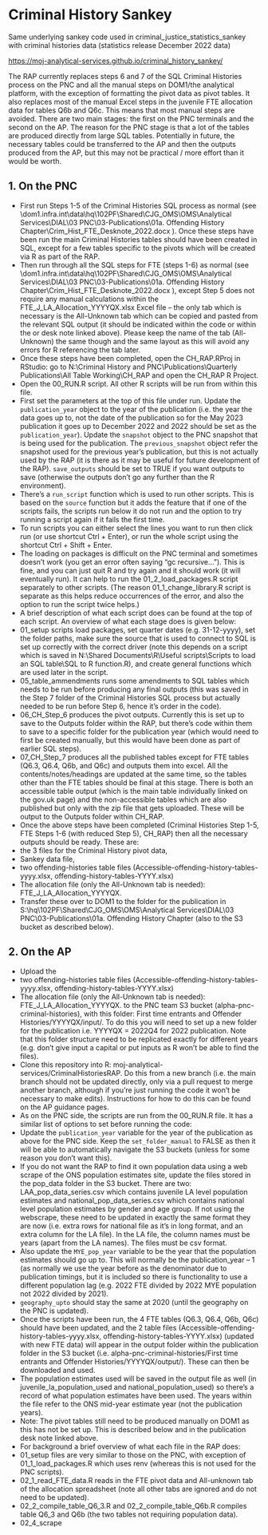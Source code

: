 # Criminal History Sankey
Same underlying sankey code used in criminal_justice_statistics_sankey with criminal histories data (statistics release December 2022 data)

https://moj-analytical-services.github.io/criminal_history_sankey/


The RAP currently replaces steps 6 and 7 of the SQL Criminal Histories process on the PNC and all the manual steps on DOM1/the analytical platform, with the exception of formatting the pivot data as pivot tables. It also replaces most of the manual Excel steps in the juvenile FTE allocation data for tables Q6b and Q6c. This means that most manual steps are avoided.
There are two main stages: the first on the PNC terminals and the second on the AP. The reason for the PNC stage is that a lot of the tables are produced directly from large SQL tables. Potentially in future, the necessary tables could be transferred to the AP and then the outputs produced from the AP, but this may not be practical / more effort than it would be worth.

## 1.	On the PNC
-	First run Steps 1-5 of the Criminal Histories SQL process as normal (see \\dom1.infra.int\data\hq\102PF\Shared\CJG_OMS\OMS\Analytical Services\DIAL\03 PNC\03-Publications\01a. Offending History Chapter\Crim_Hist_FTE_Desknote_2022.docx ). Once these steps have been run the main Criminal Histories tables should have been created in SQL, except for a few tables specific to the pivots which will be created via R as part of the RAP.
-	Then run through all the SQL steps for FTE (steps 1-6) as normal (see \\dom1.infra.int\data\hq\102PF\Shared\CJG_OMS\OMS\Analytical Services\DIAL\03 PNC\03-Publications\01a. Offending History Chapter\Crim_Hist_FTE_Desknote_2022.docx ), except Step 5 does not require any manual calculations within the FTE_J_LA_Allocation_YYYYQX.xlsx Excel file – the only tab which is necessary is the All-Unknown tab which can be copied and pasted from the relevant SQL output (it should be indicated within the code or within the or desk note linked above). Please keep the name of the tab (All-Unknown) the same though and the same layout as this will avoid any errors for R referencing the tab later.
-	Once these steps have been completed, open the CH_RAP.RProj in RStudio: go to N:\Criminal History and PNC\Publications\Quarterly Publications\All Table Working\CH_RAP and open the CH_RAP R Project.
-	Open the 00_RUN.R script. All other R scripts will be run from within this file.
  -	First set the parameters at the top of this file under run. Update the `publication_year` object to the year of the publication (i.e. the year the data goes up to, not the date of the publication so for the May 2023 publication it goes up to December 2022 and 2022 should be set as the `publication_year`). Update the `snapshot` object to the PNC snapshot that is being used for the publication. The `previous_snapshot` object refer the snapshot used for the previous year’s publication, but this is not actually used by the RAP (it is there as it may be useful for future development of the RAP). `save_outputs` should be set to TRUE if you want outputs to save (otherwise the outputs don’t go any further than the R environment). 
  -	There’s a `run_script` function which is used to run other scripts. This is based on the `source` function but it adds the feature that if one of the scripts fails, the scripts run below it do not run and the option to try running a script again if it fails the first time. 
  -	To run scripts you can either select the lines you want to run then click run (or use shortcut Ctrl + Enter), or run the whole script using the shortcut Ctrl + Shift + Enter.
  -	The loading on packages is difficult on the PNC terminal and sometimes doesn’t work (you get an error often saying “gc recursive…”). This is fine, and you can just quit R and try again and it should work (it will eventually run). It can help to run the 01_2_load_packages.R script separately to other scripts. (The reason 01_1_change_library.R script is separate as this helps reduce occurrences of the error, and also the option to run the script twice helps.)
-	A brief description of what each script does can be found at the top of each script. An overview of what each stage does is given below:
  -	01_setup scripts load packages, set quarter dates (e.g. 31-12-yyyy), set the folder paths, make sure the source that is used to connect to SQL is set up correctly with the correct driver (note this depends on a script which is saved in N:\Shared Documents\R\Useful scripts\Scripts to load an SQL table\SQL to R function.R), and create general functions which are used later in the script. 
  -	05_table_ammendments runs some amendments to SQL tables which needs to be run before producing any final outputs (this was saved in the Step 7 folder of the Criminal Histories SQL process but actually needed to be run before Step 6, hence it’s order in the code).
  -	06_CH_Step_6 produces the pivot outputs. Currently this is set up to save to the Outputs folder within the RAP, but there’s code within them to save to a specific folder for the publication year (which would need to first be created manually, but this would have been done as part of earlier SQL steps). 
  -	07_CH_Step_7 produces all the published tables except for FTE tables (Q6.3, Q6.4, Q6b, and Q6c) and outputs them into excel. All the contents/notes/headings are updated at the same time, so the tables other than the FTE tables should be final at this stage. There is both an accessible table output (which is the main table individually linked on the gov.uk page) and the non-accessible tables which are also published but only with the zip file that gets uploaded. These will be output to the Outputs folder within CH_RAP.
-	Once the above steps have been completed (Criminal Histories Step 1-5, FTE Steps 1-6 (with reduced Step 5), CH_RAP) then all the necessary outputs should be ready. These are: 
  -	the 3 files for the Criminal History pivot data, 
  -	Sankey data file, 
  - two offending-histories table files (Accessible-offending-history-tables-yyyy.xlsx, offending-history-tables-YYYY.xlsx)
  -	The allocation file (only the All-Unknown tab is needed): FTE_J_LA_Allocation_YYYYQX.
-	Transfer these over to DOM1 to the folder for the publication in S:\hq\102PF\Shared\CJG_OMS\OMS\Analytical Services\DIAL\03 PNC\03-Publications\01a. Offending History Chapter (also to the S3 bucket as described below). 

## 2. On the AP
-	Upload the 
  -	two offending-histories table files (Accessible-offending-history-tables-yyyy.xlsx, offending-history-tables-YYYY.xlsx)
  -	The allocation file (only the All-Unknown tab is needed): FTE_J_LA_Allocation_YYYYQX. 
to the PNC team S3 bucket (alpha-pnc-criminal-histories), with this folder: First time entrants and Offender Histories/YYYYQX/input/. To do this you will need to set up a new folder for the publication i.e. YYYYQX = 2022Q4 for 2022 publication. Note that this folder structure need to be replicated exactly for different years (e.g. don’t give input a capital or put inputs as R won’t be able to find the files).
-	Clone this repository into R: moj-analytical-services/CriminalHistoriesRAP. Do this from a new branch (i.e. the main branch should not be updated directly, only via a pull request to merge another branch, although if you’re just running the code it won’t be necessary to make edits). Instructions for how to do this can be found on the AP guidance pages.
-	As on the PNC side, the scripts are run from the 00_RUN.R file. It has a similar list of options to set before running the code:
  -	Update the `publication_year` variable for the year of the publication as above for the PNC side. Keep the `set_folder_manual` to FALSE as then it will be able to automatically navigate the S3 buckets (unless for some reason you don’t want this).
  -	If you do not want the RAP to find it own population data using a web scrape of the ONS population estimates site, update the files stored in the pop_data folder in the S3 bucket. There are two: LAA_pop_data_series.csv which contains juvenile LA level population estimates and national_pop_data_series.csv which contains national level population estimates by gender and age group. If not using the webscrape, these need to be updated in exactly the same format they are now (i.e. extra rows for national file as it’s in long format, and an extra column for the LA file). In the LA file, the column names must be years (apart from the LA names). The files must be csv format.
  -	Also update the `MYE_pop_year` variable to be the year that the population estimates should go up to. This will normally be the publication_year – 1 (as normally we use the year before as the denominator due to publication timings, but it is included so there is functionality to use a different population lag (e.g. 2022 FTE divided by 2022 MYE population not 2022 divided by 2021).
  -	`geography_upto` should stay the same at 2020 (until the geography on the PNC is updated). 
-	Once the scripts have been run, the 4 FTE tables (Q6.3, Q6.4, Q6b, Q6c) should have been updated, and the 2 table files (Accessible-offending-history-tables-yyyy.xlsx, offending-history-tables-YYYY.xlsx) (updated with new FTE data) will appear in the output folder within the publication folder in the S3 bucket (i.e. alpha-pnc-criminal-histories/First time entrants and Offender Histories/YYYYQX/output/). These can then be downloaded and used. 
-	The population estimates used will be saved in the output file as well (in juvenile_la_population_used and national_population_used) so there’s a record of what population estimates have been used. The years within the file refer to the ONS mid-year estimate year (not the publication years). 
-	Note: The pivot tables still need to be produced manually on DOM1 as this has not be set up. This is described below and in the publication desk note linked above. 
-	For background a brief overview of what each file in the RAP does:
  -	01_setup files are very similar to those on the PNC, with exception of 01_1_load_packages.R which uses renv (whereas this is not used for the PNC scripts).
  -	02_1_read_FTE_data.R reads in the FTE pivot data and All-unknown tab of the allocation spreadsheet (note all other tabs are ignored and do not need to be updated).
  -	02_2_compile_table_Q6_3.R and 02_2_compile_table_Q6b.R compiles table Q6_3 and Q6b (the two tables not requiring population data). 
  -	02_4_scrape


